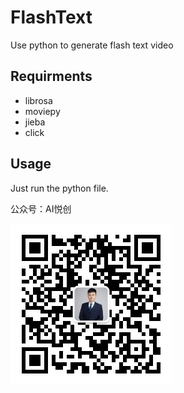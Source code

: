 # FlashText
Use python to generate flash text video

## Requirments

- librosa
- moviepy
- jieba
- click

## Usage

Just run the python file.

公众号：AI悦创

![qrcode_for_gh_29ba84ec476b_258 (1)](README.assets/gzh.jpg)
